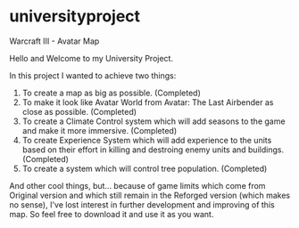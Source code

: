 # universityproject
Warcraft III - Avatar Map

Hello and Welcome to my University Project.

In this project I wanted to achieve two things:
1. To create a map as big as possible. (Completed)
2. To make it look like Avatar World from Avatar: The Last Airbender as close as possible. (Completed)
3. To create a Climate Control system which will add seasons to the game and make it more immersive. (Completed)
4. To create Experience System which will add experience to the units based on their effort in killing and destroing enemy units and buildings. (Completed)
5. To create a system which will control tree population. (Completed)

And other cool things, but... because of game limits which come from Original version and which still remain in the Reforged version (which makes no sense),
I've lost interest in further development and improving of this map. So feel free to download it and use it as you want.
